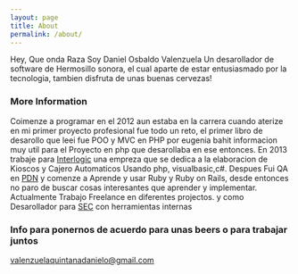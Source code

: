 ```yaml
---
layout: page
title: About
permalink: /about/
---
```


Hey, Que onda Raza Soy Daniel Osbaldo Valenzuela Un desarollador de software de Hermosillo sonora, el cual aparte de estar entusiasmado por la tecnologia, tambien disfruta de unas buenas cervezas!

### More Information
Coimenze a programar en el 2012 aun estaba en la carrera cuando aterize en mi primer proyecto profesional fue todo un reto, el primer libro de desarollo que leei fue POO y MVC en PHP por eugenia bahit informacion muy util para el Proyecto en php que desarollaba en ese entonces.
En 2013 trabaje para [Interlogic](http://www.interlogic.com.mx/) una empreza que se dedica a la elaboracion de Kioscos y Cajero Automaticos Usando php, visualbasic,c#.
Despues Fui QA en [PDN](https://www.prodivnet.com/) y comenze a Aprende y usar Ruby y Ruby on Rails, desde entonces no paro de buscar cosas interesantes que aprender y implementar.
Actualmente Trabajo Freelance en diferentes projectos. y como Desarollador para [SEC](http://www.sec.gob.mx/portal/index.php) con herramientas internas

### Info para ponernos de acuerdo para unas beers o para trabajar juntos

[valenzuelaquintanadanielo@gmail.com](mailto:valenzuelaquintanadanielo@gmail.com)
